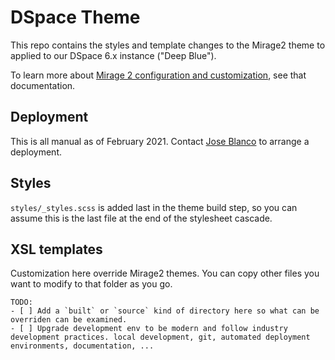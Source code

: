 # DSpace Theme

This repo contains the styles and template changes to the Mirage2 theme to applied to our DSpace 6.x instance ("Deep Blue").

To learn more about [Mirage 2 configuration and customization](https://wiki.lyrasis.org/display/DSDOC6x/Mirage+2+Configuration+and+Customization), see that documentation.

## Deployment

This is all manual as of February 2021. Contact [Jose Blanco](https://www.lib.umich.edu/users/blancoj) to arrange a deployment.

## Styles

`styles/_styles.scss` is added last in the theme build step, so you can assume this is the last file at the end of the stylesheet cascade.

## XSL templates

Customization here override Mirage2 themes. You can copy other files you want to modify to that folder as you go.

```
TODO:
- [ ] Add a `built` or `source` kind of directory here so what can be overriden can be examined.
- [ ] Upgrade development env to be modern and follow industry development practices. local development, git, automated deployment environments, documentation, ...
```
